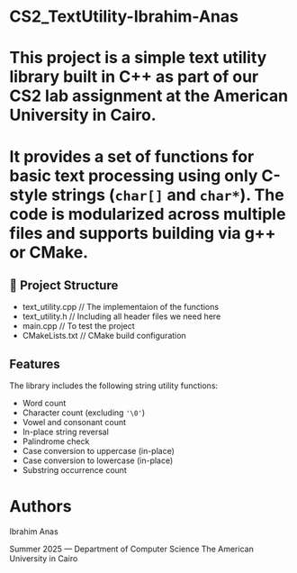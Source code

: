 # CS2_TextUtility-Ibrahim-Anas
# This project is a simple text utility library built in C++ as part of our CS2 lab assignment at the American University in Cairo.
# It provides a set of functions for **basic text processing using only C-style strings** (`char[]` and `char*`). The code is modularized across multiple files and supports building via **g++** or **CMake**.


## 📁 Project Structure
* text_utility.cpp // The implementaion of the functions
* text_utility.h // Including all header files we need here
* main.cpp // To test the project
* CMakeLists.txt // CMake build configuration


##  Features

The library includes the following string utility functions:

-  Word count
-  Character count (excluding `'\0'`)
-  Vowel and consonant count
-  In-place string reversal
-  Palindrome check
-  Case conversion to uppercase (in-place)
-  Case conversion to lowercase (in-place)
-  Substring occurrence count



# Authors
Ibrahim
Anas

Summer 2025 — Department of Computer Science
The American University in Cairo
